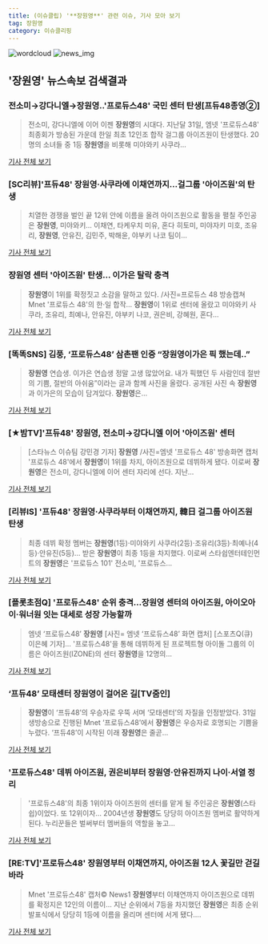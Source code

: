 ```yaml
---
title: (이슈클립) '**장원영**' 관련 이슈, 기사 모아 보기
tag: 장원영
category: 이슈클리핑
---
```

![wordcloud](https://s3.ap-northeast-2.amazonaws.com/lyrics101-wordcloud/2018-09-01-1535763014.png)
![news_img](https://user-images.githubusercontent.com/42597476/44507050-1206f400-a6e4-11e8-8d98-7ffbfebb353f.png)
## **'**장원영**'** 뉴스속보 검색결과
### 전소미→강다니엘→**장원영**..'프로듀스48' 국민 센터 탄생[프듀48종영②]

>전소미, 강다니엘에 이어 이젠 **장원영**의 시대다.   지난달 31일, 엠넷 '프로듀스48' 최종회가 방송된 가운데 한일 최초 12인조 합작 걸그룹 아이즈원이 탄생했다. 20명의 소녀들 중 1등 **장원영**을 비롯해 미야와키 사쿠라...

<a href="http://www.osen.co.kr/article/G1110979667" target="_blank">기사 전체 보기</a>

### [SC리뷰]'프듀48' **장원영**·사쿠라에 이채연까지…걸그룹 '아이즈원'의 탄생

>치열한 경쟁을 벌인 끝 12위 안에 이름을 올려 아이즈원으로 활동을 펼칠 주인공은 **장원영**, 미야와키... 이채연, 타케우치 미유, 혼다 히토미, 미야자키 미호, 조유리, **장원영**, 안유진, 김민주, 박해윤, 야부키 나코 팀이...

<a href="http://sports.chosun.com/news/ntype.htm?id=201809020100003710000017&servicedate=20180901" target="_blank">기사 전체 보기</a>

### **장원영** 센터 '아이즈원' 탄생… 이가은 탈락 충격

>**장원영**이 1위를 확정짓고 소감을 말하고 있다. /사진=프로듀스 48 방송캡쳐 Mnet '프로듀스 48'의 한·일 합작... **장원영**이 1위로 센터에 올랐고 미야와키 사쿠라, 조유리, 최예나, 안유진, 야부키 나코, 권은비, 강혜원, 혼다...

<a href="http://moneys.mt.co.kr/news/mwView.php?no=2018090109028063501" target="_blank">기사 전체 보기</a>

### [똑똑SNS] 김풍, ‘프로듀스48’ 삼촌팬 인증 “**장원영**이가은 픽 했는데..”

>**장원영** 연습생. 이가은 연습생 정말 고생 많았어요. 내가 픽했던 두 사람인데 절반의 기쁨, 절반의 아쉬움”이라는 글과 함께 사진을 올렸다. 공개된 사진 속 **장원영**과 이가은의 모습이 담겨있다. **장원영**은...

<a href="http://sports.mk.co.kr/view.php?year=2018&no=550655" target="_blank">기사 전체 보기</a>

### [★밤TV]'프듀48' **장원영**, 전소미→강다니엘 이어 '아이즈원' 센터

>[스타뉴스 이슈팀 강민경 기자] **장원영** /사진=엠넷 '프로듀스 48' 방송화면 캡처 '프로듀스 48'에서 **장원영**이 1위를 차지, 아이즈원으로 데뷔하게 됐다. 이로써 **장원영**은 전소미, 강다니엘에 이어 센터 자리에 선다. 지난...

<a href="http://star.mt.co.kr/stview.php?no=2018090100511910003" target="_blank">기사 전체 보기</a>

### [리뷰IS] '프듀48' **장원영**·사쿠라부터 이채연까지, 韓日 걸그룹 아이즈원 탄생

>최종 데뷔 확정 멤버는 **장원영**(1등)·미야와키 사쿠라(2등)·조유리(3등)·최예나(4등)·안유진(5등)... 받은 **장원영**이 최종 1등을 차지했다. 이로써 스타쉽엔터테인먼트의 **장원영**은 '프로듀스 101' 전소미, '프로듀스...

<a href="http://isplus.live.joins.com/news/article/aid.asp?aid=22524735" target="_blank">기사 전체 보기</a>

### [플롯초점Q] '프로듀스48' 순위 충격...**장원영** 센터의 아이즈원, 아이오아이·워너원 잇는 대세로 성장 가능할까

>엠넷 ‘프로듀스48’ **장원영** [사진= 엠넷 ‘프로듀스48’ 화면 캡처] [스포츠Q(큐) 이은혜 기자]... '프로듀스48'을 통해 데뷔하게 된 프로젝트형 아이돌 그룹의 이름은 아이즈원(IZONE)의 센터 **장원영**을 12명의...

<a href="http://www.sportsq.co.kr/news/articleView.html?idxno=300978" target="_blank">기사 전체 보기</a>

### ‘프듀48’ 모태센터 **장원영**이 걸어온 길[TV줌인]

>**장원영**이 ‘프듀48’의 우승자로 우뚝 서며 ‘모태센터’의 자질을 인정받았다. 31일 생방송으로 진행된 Mnet ‘프로듀스48’에서 **장원영**은 우승자로 호명되는 기쁨을 누렸다. ‘프듀48’이 시작된 이래 **장원영**은 줄곧...

<a href="http://www.tvreport.co.kr/?c=news&m=newsview&idx=1077652" target="_blank">기사 전체 보기</a>

### '프로듀스48' 데뷔 아이즈원, 권은비부터 **장원영**·안유진까지 나이·서열 정리

>'프로듀스48'의 최종 1위이자 아이즈원의 센터를 맡게 될 주인공은 **장원영**(스타쉽)이었다. 또 12위이자... 2004년생 **장원영**도 당당히 아이즈원 멤버로 활약하게 된다. 누리꾼들은 벌써부터 멤버들의 역할을 놓고...

<a href="http://news20.busan.com/controller/newsController.jsp?newsId=20180901000014" target="_blank">기사 전체 보기</a>

### [RE:TV]'프로듀스48' **장원영**부터 이채연까지, 아이즈원 12人 꽃길만 걷길 바라

>Mnet '프로듀스48' 캡처© News1 **장원영**부터 이채연까지 아이즈원으로 데뷔를 확정지은 12인의 이름이... 지난 순위에서 7등을 차지했던 **장원영**은 최종 순위 발표식에서 당당히 1등에 이름을 올리며 센터에 서게 됐다....

<a href="http://news1.kr/articles/?3414494" target="_blank">기사 전체 보기</a>


